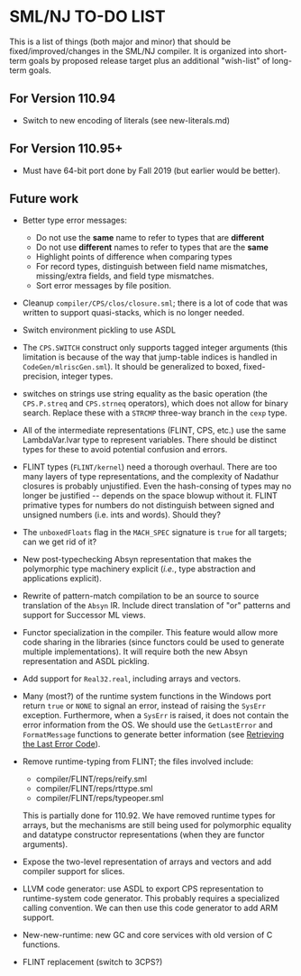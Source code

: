 # SML/NJ TO-DO LIST

This is a list of things (both major and minor) that should be fixed/improved/changes
in the SML/NJ compiler.  It is organized into short-term goals by proposed release
target plus an additional "wish-list" of long-term goals.

## For Version 110.94

  * Switch to new encoding of literals (see new-literals.md)

## For Version 110.95+

  * Must have 64-bit port done by Fall 2019 (but earlier would be better).

## Future work

  * Better type error messages:
    - Do not use the **same** name to refer to types that are **different**
    - Do not use **different** names to refer to types that are the **same**
    - Highlight points of difference when comparing types
    - For record types, distinguish between field name mismatches, missing/extra
      fields, and field type mismatches.
    - Sort error messages by file position.

  * Cleanup `compiler/CPS/clos/closure.sml`; there is a lot of code that was
    written to support quasi-stacks, which is no longer needed.

  * Switch environment pickling to use ASDL

  * The `CPS.SWITCH` construct only supports tagged integer arguments (this limitation
    is because of the way that jump-table indices is handled in `CodeGen/mlriscGen.sml`).
    It should be generalized to boxed, fixed-precision, integer types.

  * switches on strings use string equality as the basic operation (the `CPS.P.streq` and
    `CPS.strneq` operators), which does not allow for binary search.  Replace these with
    a `STRCMP` three-way branch in the `cexp` type.

  * All of the intermediate representations (FLINT, CPS, etc.) use the same LambdaVar.lvar
    type to represent variables.  There should be distinct types for these to avoid
    potential confusion and errors.

  * FLINT types (`FLINT/kernel`) need a thorough overhaul. There are too
    many layers of type representations, and the complexity of Nadathur
    closures is probably unjustified. Even the hash-consing of types may
    no longer be justified -- depends on the space blowup without
    it. FLINT primative types for numbers do not distinguish between
    signed and unsigned numbers (i.e. ints and words). Should they?

  * The `unboxedFloats` flag in the `MACH_SPEC` signature is `true` for all targets; can
    we get rid of it?

  * New post-typechecking Absyn representation that makes the polymorphic type machinery
    explicit (*i.e.*, type abstraction and applications explicit).

  * Rewrite of pattern-match compilation to be an source to source translation of the
    `Absyn` IR.  Include direct translation of "or" patterns and support for Successor
    ML views.

  * Functor specialization in the compiler.  This feature would allow more code
    sharing in the libraries (since functors could be used to generate multiple
    implementations).  It will require both the new Absyn representation and ASDL
    pickling.

  * Add support for `Real32.real`, including arrays and vectors.

  * Many (most?) of the runtime system functions in the Windows port return `true` or
    `NONE` to signal an error, instead of raising the `SysErr` exception.  Furthermore,
    when a `SysErr` is raised, it does not contain the error information from the OS.
    We should use the `GetLastError` and `FormatMessage` functions to generate better
    information (see [Retrieving the Last Error
    Code](https://docs.microsoft.com/en-us/windows/desktop/Debug/retrieving-the-last-error-code)).

  * Remove runtime-typing from FLINT; the files involved include:
    - compiler/FLINT/reps/reify.sml
    - compiler/FLINT/reps/rttype.sml
    - compiler/FLINT/reps/typeoper.sml

    This is partially done for 110.92.  We have removed runtime types for arrays, but the
    mechanisms are still being used for polymorphic equality and datatype constructor
    representations (when they are functor arguments).

  * Expose the two-level representation of arrays and vectors and add compiler support
    for slices.

  * LLVM code generator: use ASDL to export CPS representation to runtime-system code
    generator.  This probably requires a specialized calling convention.  We can then
    use this code generator to add ARM support.

  * New-new-runtime: new GC and core services with old version of C functions.

  * FLINT replacement (switch to 3CPS?)
